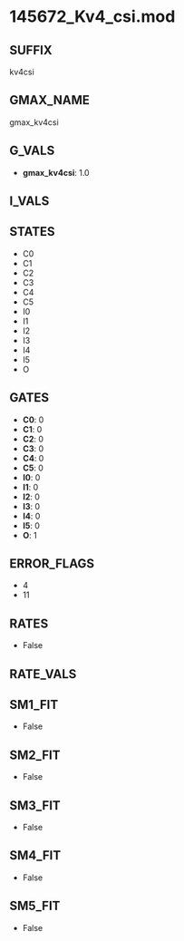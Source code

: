 # 145672_Kv4_csi.mod

## SUFFIX

kv4csi

## GMAX_NAME

gmax_kv4csi

## G_VALS

- **gmax_kv4csi**: 1.0

## I_VALS


## STATES

- C0
- C1
- C2
- C3
- C4
- C5
- I0
- I1
- I2
- I3
- I4
- I5
- O

## GATES

- **C0**: 0
- **C1**: 0
- **C2**: 0
- **C3**: 0
- **C4**: 0
- **C5**: 0
- **I0**: 0
- **I1**: 0
- **I2**: 0
- **I3**: 0
- **I4**: 0
- **I5**: 0
- **O**: 1

## ERROR_FLAGS

- 4
- 11

## RATES

- False

## RATE_VALS


## SM1_FIT

- False

## SM2_FIT

- False

## SM3_FIT

- False

## SM4_FIT

- False

## SM5_FIT

- False

